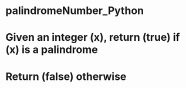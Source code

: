 # palindromeNumber_Python

# Given an integer (x), return (true) if (x) is a palindrome 
# Return (false) otherwise